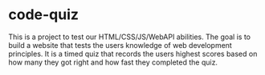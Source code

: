 # code-quiz
This is a project to test our HTML/CSS/JS/WebAPI abilities. The goal is to build a website that tests the users knowledge of web development principles. It is a timed quiz that records the users highest scores based on how many they got right and how fast they completed the quiz. 
